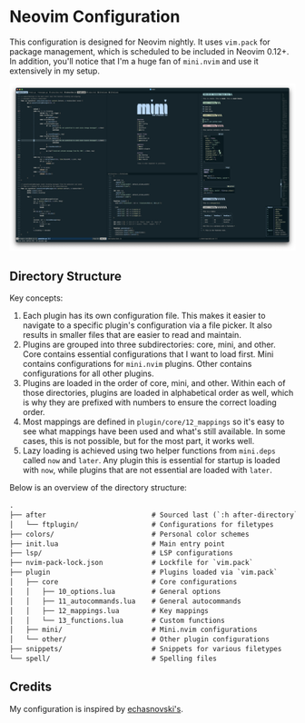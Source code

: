 # Neovim Configuration

This configuration is designed for Neovim nightly. It uses `vim.pack` for
package management, which is scheduled to be included in Neovim 0.12+. In
addition, you'll notice that I'm a huge fan of `mini.nvim` and use it
extensively in my setup.

![Neovim Screenshot](screenshot.png)

## Directory Structure

Key concepts:

1. Each plugin has its own configuration file. This makes it easier to
   navigate to a specific plugin's configuration via a file picker. It also
   results in smaller files that are easier to read and maintain.
2. Plugins are grouped into three subdirectories: core, mini, and other. Core
   contains essential configurations that I want to load first. Mini contains
   configurations for `mini.nvim` plugins. Other contains configurations for
   all other plugins.
3. Plugins are loaded in the order of core, mini, and other. Within each of
   those directories, plugins are loaded in alphabetical order as well, which
   is why they are prefixed with numbers to ensure the correct loading
   order.
4. Most mappings are defined in `plugin/core/12_mappings` so it's easy to see
   what mappings have been used and what's still available. In some cases,
   this is not possible, but for the most part, it works well.
5. Lazy loading is achieved using two helper functions from `mini.deps` called
   `now` and `later`. Any plugin this is essential for startup is loaded with
   `now`, while plugins that are not essential are loaded with `later`.

Below is an overview of the directory structure:

```txt
.
├── after                          # Sourced last (`:h after-directory`)
│   └── ftplugin/                  # Configurations for filetypes
├── colors/                        # Personal color schemes
├── init.lua                       # Main entry point
├── lsp/                           # LSP configurations
├── nvim-pack-lock.json            # Lockfile for `vim.pack`
├── plugin                         # Plugins loaded via `vim.pack`
│   ├── core                       # Core configurations
│   │   ├── 10_options.lua         # General options
│   │   ├── 11_autocommands.lua    # General autocommands
│   │   ├── 12_mappings.lua        # Key mappings
│   │   └── 13_functions.lua       # Custom functions
│   ├── mini/                      # Mini.nvim configurations
│   └── other/                     # Other plugin configurations
├── snippets/                      # Snippets for various filetypes
└── spell/                         # Spelling files

```

## Credits

My configuration is inspired by [echasnovski's](https://github.com/echasnovski/nvim).

